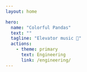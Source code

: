 ```yaml
---
layout: home

hero:
  name: "Colorful Pandas"
  text: ""
  tagline: "Elevator music 🎵"
  actions:
    - theme: primary
      text: Engineering
      link: /engineering/
---
```

